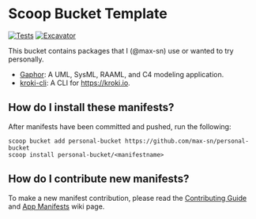 # Scoop Bucket Template

[![Tests](https://github.com/max-sn/personal-bucket/actions/workflows/ci.yml/badge.svg)](https://github.com/max-sn/personal-bucket/actions/workflows/ci.yml) [![Excavator](https://github.com/max-sn/personal-bucket/actions/workflows/excavator.yml/badge.svg)](https://github.com/max-sn/personal-bucket/actions/workflows/excavator.yml)

This bucket contains packages that I (@max-sn) use or wanted to try personally.

* [Gaphor](https://gaphor.org/): A UML, SysML, RAAML, and C4 modeling application.
* [kroki-cli](https://kroki.io/): A CLI for <https://kroki.io>.

## How do I install these manifests?

After manifests have been committed and pushed, run the following:

```pwsh
scoop bucket add personal-bucket https://github.com/max-sn/personal-bucket
scoop install personal-bucket/<manifestname>
```

## How do I contribute new manifests?

To make a new manifest contribution, please read the [Contributing
Guide](https://github.com/ScoopInstaller/.github/blob/main/.github/CONTRIBUTING.md)
and [App Manifests](https://github.com/ScoopInstaller/Scoop/wiki/App-Manifests)
wiki page.
